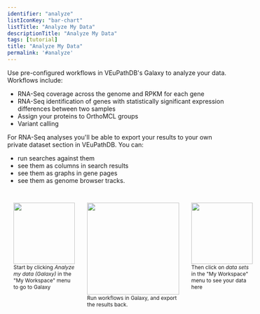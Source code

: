 ```yaml
---
identifier: "analyze"
listIconKey: "bar-chart"
listTitle: "Analyze My Data"
descriptionTitle: "Analyze My Data"
tags: [tutorial]
title: "Analyze My Data"
permalink: '#analyze'
---
```

<div style="margin: auto; max-width: 51em;">
  <p>Use pre-configured workflows in VEuPathDB's Galaxy to analyze your data.  Workflows include:</p>
  <ul>
    <li>RNA-Seq coverage across the genome and RPKM for each gene</li>
    <li>RNA-Seq identification of genes with statistically significant expression differences between two samples</li>
    <li>Assign your proteins to OrthoMCL groups</li>
    <li>Variant calling</li>
  </ul>

  <p>For RNA-Seq analyses you'll be able to export your results to your own private dataset section in VEuPathDB.  You can:</p>
  <ul>
    <li>run searches against them</li>
    <li>see them as columns in search results</li>
    <li>see them as graphs in gene pages</li>
    <li>see them as  genome browser tracks.</li> 
  </ul>

  <div style="display: flex; justify-content: space-between; margin-top: 3em;">
    <div style="width: 10em; margin: 0 1em;">
      <img style="width: 10em" src="{{ "/assets/images/resources_tools/analyze1.png" | absolute_url }}"/>
      <div style="font-size: .85em">Start by clicking <em>Analyze my data (Galaxy)</em> in the "My Workspace" menu to go to Galaxy</div>
    </div>
    <div style="width: 15em; margin: 0 1em;">
      <img style="width: 15em" src="{{ "/assets/images/resources_tools/analyze2.png" | absolute_url }}"/>
      <div style="font-size: .85em">Run workflows in Galaxy, and export the results back.</div>
    </div>
    <div style="width: 10em; margin: 0 1em;">
      <img style="width: 10em" src="{{ "/assets/images/resources_tools/analyze1.png" | absolute_url }}"/>
      <div style="font-size: .85em">Then click on <em>data sets</em> in the "My Workspace" menu to see your data here</div>
    </div>
  </div>

</div>



